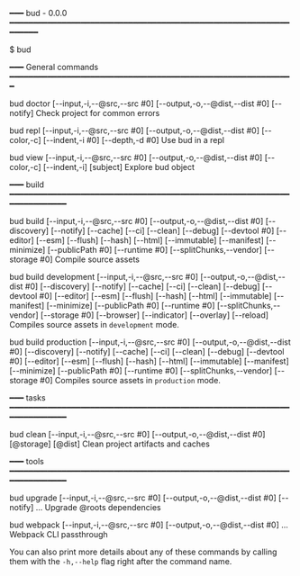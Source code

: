 ━━━ bud - 0.0.0 ━━━━━━━━━━━━━━━━━━━━━━━━━━━━━━━━━━━━━━━━━━━━━━━━━━━━━━━━━━━━━━━━━

$ bud <command>

━━━ General commands ━━━━━━━━━━━━━━━━━━━━━━━━━━━━━━━━━━━━━━━━━━━━━━━━━━━━━━━━━━━━

bud doctor [--input,-i,--@src,--src #0] [--output,-o,--@dist,--dist #0] [--notify]
Check project for common errors

bud repl [--input,-i,--@src,--src #0] [--output,-o,--@dist,--dist #0] [--color,-c] [--indent,-i #0] [--depth,-d #0]
Use bud in a repl

bud view [--input,-i,--@src,--src #0] [--output,-o,--@dist,--dist #0] [--color,-c] [--indent,-i] [subject]
Explore bud object

━━━ build ━━━━━━━━━━━━━━━━━━━━━━━━━━━━━━━━━━━━━━━━━━━━━━━━━━━━━━━━━━━━━━━━━━━━━━━

bud build [--input,-i,--@src,--src #0] [--output,-o,--@dist,--dist #0] [--discovery] [--notify] [--cache] [--ci] [--clean] [--debug] [--devtool #0] [--editor] [--esm] [--flush] [--hash] [--html] [--immutable] [--manifest] [--minimize] [--publicPath #0] [--runtime #0] [--splitChunks,--vendor] [--storage #0]
Compile source assets

bud build development [--input,-i,--@src,--src #0] [--output,-o,--@dist,--dist #0] [--discovery] [--notify] [--cache] [--ci] [--clean] [--debug] [--devtool #0] [--editor] [--esm] [--flush] [--hash] [--html] [--immutable] [--manifest] [--minimize] [--publicPath #0] [--runtime #0] [--splitChunks,--vendor] [--storage #0] [--browser] [--indicator] [--overlay] [--reload]
Compiles source assets in `development` mode.

bud build production [--input,-i,--@src,--src #0] [--output,-o,--@dist,--dist #0] [--discovery] [--notify] [--cache] [--ci] [--clean] [--debug] [--devtool #0] [--editor] [--esm] [--flush] [--hash] [--html] [--immutable] [--manifest] [--minimize] [--publicPath #0] [--runtime #0] [--splitChunks,--vendor] [--storage #0]
Compiles source assets in `production` mode.

━━━ tasks ━━━━━━━━━━━━━━━━━━━━━━━━━━━━━━━━━━━━━━━━━━━━━━━━━━━━━━━━━━━━━━━━━━━━━━━

bud clean [--input,-i,--@src,--src #0] [--output,-o,--@dist,--dist #0] [@storage] [@dist]
Clean project artifacts and caches

━━━ tools ━━━━━━━━━━━━━━━━━━━━━━━━━━━━━━━━━━━━━━━━━━━━━━━━━━━━━━━━━━━━━━━━━━━━━━━

bud upgrade [--input,-i,--@src,--src #0] [--output,-o,--@dist,--dist #0] [--notify] ...
Upgrade @roots dependencies

bud webpack [--input,-i,--@src,--src #0] [--output,-o,--@dist,--dist #0] ...
Webpack CLI passthrough

You can also print more details about any of these commands by calling them with
the `-h,--help` flag right after the command name.
